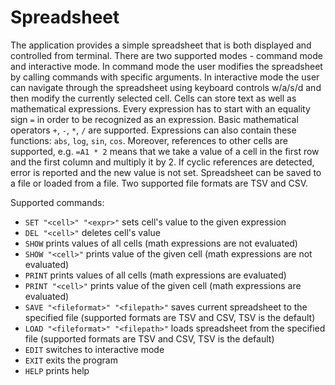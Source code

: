 # Spreadsheet

The application provides a simple spreadsheet that is both displayed and controlled from terminal. There are two supported modes - command mode and interactive mode. In command mode the user modifies the spreadsheet by calling commands with specific arguments. In interactive mode the user can navigate through the spreadsheet using keyboard controls w/a/s/d and then modify the currently selected cell. Cells can store text as well as mathematical expressions. Every expression has to start with an equality sign `=` in order to be recognized as an expression. Basic mathematical operators `+`, `-`, `*`, `/` are supported. Expressions can also contain these functions: `abs`, `log`, `sin`, `cos`. Moreover, references to other cells are supported, e.g. `=A1 * 2` means that we take a value of a cell in the first row and the first column and multiply it by 2. If cyclic references are detected, error is reported and the new value is not set. Spreadsheet can be saved to a file or loaded from a file. Two supported file formats are TSV and CSV.

Supported commands:

- `SET "<cell>" "<expr>"` sets cell's value to the given expression
- `DEL "<cell>"` deletes cell's value
- `SHOW` prints values of all cells (math expressions are not evaluated)
- `SHOW "<cell>"` prints value of the given cell (math expressions are not evaluated)
- `PRINT` prints values of all cells (math expressions are evaluated)
- `PRINT "<cell>"` prints value of the given cell (math expressions are evaluated)
- `SAVE "<fileformat>" "<filepath>"` saves current spreadsheet to the specified file (supported formats are TSV and CSV, TSV is the default)
- `LOAD "<fileformat>" "<filepath>"` loads spreadsheet from the specified file (supported formats are TSV and CSV, TSV is the default)
- `EDIT` switches to interactive mode
- `EXIT` exits the program
- `HELP` prints help